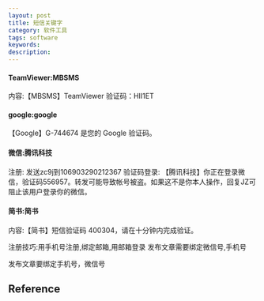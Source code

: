```yaml
---
layout: post
title: 短信关键字
category: 软件工具
tags: software
keywords: 
description: 
---
```


#### TeamViewer:MBSMS
内容:【MBSMS】TeamViewer 验证码：HII1ET

#### google:google
【Google】G-744674 是您的 Google 验证码。

#### 微信:腾讯科技

注册:
发送zc9j到106903290212367
验证码登录:
【腾讯科技】你正在登录微信，验证码556957。转发可能导致帐号被盗。如果这不是你本人操作，回复JZ可阻止该用户登录你的微信。

#### 简书:简书
内容:【简书】短信验证码 400304，请在十分钟内完成验证。

注册技巧:用手机号注册,绑定邮箱,用邮箱登录
发布文章需要绑定微信号,手机号

发布文章要绑定手机号，微信号

## Reference

